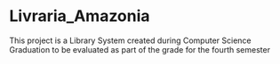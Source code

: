 # Livraria_Amazonia
This project is a Library System created during Computer Science Graduation to be evaluated as part of the grade for the fourth semester
